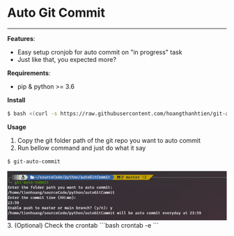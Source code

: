 # Auto Git Commit

---
**Features**:
- Easy setup cronjob for auto commit on "in progress" task
- Just like that, you expected more?

**Requirements**:
- pip & python >= 3.6 

**Install**

```bash
$ bash <(curl -s https://raw.githubusercontent.com/hoangthanhtien/git-auto-commit/master/install.sh)
```

**Usage**
1. Copy the git folder path of the git repo you want to auto commit
2. Run bellow command and just do what it say
```bash
$ git-auto-commit
```
<img src="./example.png">
3. (Optional) Check the crontab
```bash
crontab -e
```